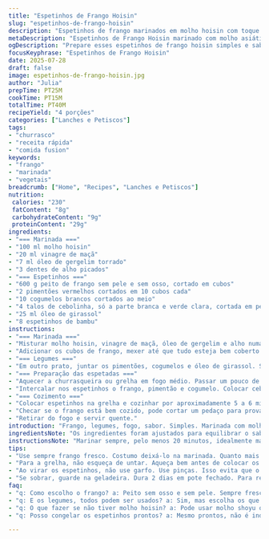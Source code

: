 ```yaml
---
title: "Espetinhos de Frango Hoisin"
slug: "espetinhos-de-frango-hoisin"
description: "Espetinhos de frango marinados em molho hoisin com toque oriental. Ingredientes típicos como pimentão vermelho, cogumelos brancos e cebolinha formam camadas de sabor. Cozinhados na brasa, ficam suculentos. Marinada leve com vinagre de maçã e óleo de gergelim torrado modificam aroma tradicional. Aperitivo ou prato principal simples de fazer, sem ingredientes alérgicos como lactose, nozes ou ovos. Rápida preparação, tempo total em torno de 45 minutos. Vegetais frescos adicionam crocância, e o truque da cebolinha protege as espetadeiras do fogo. Cozinha Brasil-Ásia com toque adaptado para casa."
metaDescription: "Espetinhos de Frango Hoisin marinado com molho asiático. Saboroso, prático e ideal para um churrasco em família."
ogDescription: "Prepare esses espetinhos de frango hoisin simples e saborosos. Uma mistura perfeita de Brasil e Ásia para todos."
focusKeyphrase: "Espetinhos de Frango Hoisin"
date: 2025-07-28
draft: false
image: espetinhos-de-frango-hoisin.jpg
author: "Julia"
prepTime: PT25M
cookTime: PT15M
totalTime: PT40M
recipeYield: "4 porções"
categories: ["Lanches e Petiscos"]
tags:
- "churrasco"
- "receita rápida"
- "comida fusion"
keywords:
- "frango"
- "marinada"
- "vegetais"
breadcrumb: ["Home", "Recipes", "Lanches e Petiscos"]
nutrition: 
 calories: "230"
 fatContent: "8g"
 carbohydrateContent: "9g"
 proteinContent: "29g"
ingredients:
- "=== Marinada ==="
- "100 ml molho hoisin"
- "20 ml vinagre de maçã"
- "7 ml óleo de gergelim torrado"
- "3 dentes de alho picados"
- "=== Espetinhos ==="
- "600 g peito de frango sem pele e sem osso, cortado em cubos"
- "2 pimentões vermelhos cortados em 10 cubos cada"
- "10 cogumelos brancos cortados ao meio"
- "4 talos de cebolinha, só a parte branca e verde clara, cortada em pedaços de 5 cm"
- "25 ml óleo de girassol"
- "8 espetinhos de bambu"
instructions:
- "=== Marinada ==="
- "Misturar molho hoisin, vinagre de maçã, óleo de gergelim e alho numa tigela. Salpicar um pouco de sal e pimenta, mexer bem."
- "Adicionar os cubos de frango, mexer até que tudo esteja bem coberto. Deixar marinar por 20 minutos à temperatura ambiente."
- "=== Legumes ==="
- "Em outro prato, juntar os pimentões, cogumelos e óleo de girassol. Salpicar sal e pimenta, mexer para distribuir o tempero."
- "=== Preparação das espetadas ==="
- "Aquecer a churrasqueira ou grelha em fogo médio. Passar um pouco de óleo na grelha para não grudar."
- "Intercalar nos espetinhos o frango, pimentão e cogumelo. Colocar cebolinha nas pontas para evitar que o bambu queime."
- "=== Cozimento ==="
- "Colocar espetinhos na grelha e cozinhar por aproximadamente 5 a 6 minutos de cada lado. Virar com cuidado para não desmontar."
- "Checar se o frango está bem cozido, pode cortar um pedaço para provar. Se não, deixar mais 2 minutos."
- "Retirar do fogo e servir quente."
introduction: "Frango, legumes, fogo, sabor. Simples. Marinada com molho hoisin e vinagre de maçã dá um toque diferente. Alho pra dente e aroma. Pimentão e cogumelo dão textura, cor, crocância. Cebolinha nos bastões pra não queimar mas também pra manter firme. Na grelha, segundos contam. Essência da comida rápida, funcional, saborosa — nada enrolação. Cozinha adaptada pra quem quer praticidade e expressão. Sem lactose, sem nozes, sem ovo. De simplória técnica. No Brasil, churrasqueira é ponto forte, por isso adaptar esse tipo de montagem foi natural. Um prato que mistura Brasil e Ásia, com a pegada do caseiro. Pronto em 40 minutos com intervenção mínima. O lado bom: família aprova, criança come, adulto se serve. O aroma espalha na casa. Feito com amor e fogo — fácil, humilde, direto. A textura do frango, o croc croc dos legumes. Vão se repetir."
ingredientsNote: "Os ingredientes foram ajustados para equilibrar o sabor e a praticidade. O vinagre de maçã substitui o de arroz para um toque mais frutado e acessível no Brasil. Um pouco mais de óleo de gergelim para aumentar o sabor torrado no aroma do prato. Frango cortado menor para garantir cozimento uniforme rápido. Menos pimentões para não predominar tanto o sabor. Cogumelos brancos porque absorvem melhor os temperos. Cebolinha aumenta a resistência da espetadeira e dá aroma. Óleo de girassol é neutro, evita interferência no sabor final. Quantidades minimamente alteradas para manter o equilíbrio e respeitar o tempo. O preparo permite variações de legumes, facilidade para supermercado brasileiro. Ficou versátil e fácil de adequar. Evitou produtos muito caros ou difíceis de achar para reforçar o caráter caseiro. O sal e pimenta são básicos e essenciais. Ingredientes simples e disponíveis em qualquer feira."
instructionsNote: "Marinar sempre, pelo menos 20 minutos, idealmente mais para sabor profundo. Misturar tudo na tigela e mexer para ter cobertura uniforme. Legumes temperados separadamente para manter frescor e textura na grelha. A montagem dos espetinhos deve intercalar para que o sabor fique distribuído e o cozimento uniforme. Os pedaços menores cozinham rápido, cuidando para a carne não passar do ponto. Cebolinha nas pontas é truque de cozinha para proteger espetos de bambu. Grelha quente mas não em fogo alto demais, para evitar queimado rápido demais. Virar com cuidado para não desmontar. Usar pinça ao invés de garfo para não furar a carne e secar. O cozimento final é visual e toque: carne branca, firme ao toque. Finalizar direto na grelha para manter suculência. Pode-se servir com arroz branco ou salada leve. Tempo total de preparo pensado para ser rápido e útil para dia a dia corrido. Ideal para churrasco improvisado, fácil e agradável para famílias."
tips:
- "Use sempre frango fresco. Costumo deixá-lo na marinada. Quanto mais tempo, mais sabor. Uma hora é o ideal. O alho vai ficar marcante. Não exagere na quantidade de sal. Prefira sal grosso para uma crocância melhor."
- "Para a grelha, não esqueça de untar. Aqueça bem antes de colocar os espetinhos. Isso evita que grudem e queimem. E a cebolinha, no final, é truque para proteger o bambu. Monte os espetos de forma intercalada. Isso garante que tudo cozinhe por igual."
- "Ao virar os espetinhos, não use garfo. Use pinças. Isso evita que o frango perca suculência. Fique atento ao tempo de cozimento. Frango é uma carne que seca rápido. E sempre corte um pedaço para testar a cocção. Se estiver suculento, é hora de retirar do fogo."
- "Se sobrar, guarde na geladeira. Dura 2 dias em pote fechado. Para reaquecer, use a grelha de novo. Isso ajuda a manter o sabor. Você pode variar os legumes. Berinjela ou abobrinha também funcionam. Variedade vai surpreender no sabor!"
faq:
- "q: Como escolho o frango? a: Peito sem osso e sem pele. Sempre fresco. Carne de boa qualidade. Fica mais suculento ao grelhar. Procure por textura firme."
- "q: E os legumes, todos podem ser usados? a: Sim, mas escolha os que têm menos água. Berinjela funciona bem. E cenoura também é uma boa opção. Misture texturas."
- "q: O que fazer se não tiver molho hoisin? a: Pode usar molho shoyu ou teriyaki. O sabor será diferente, mas ainda ótimo. A ideia é continuar a infusionar bem os sabores."
- "q: Posso congelar os espetinhos prontos? a: Mesmo prontos, não é indicado. O frango muda textura no congelamento. Melhor fazer fresco e servir. Se sobrar, tente usar em saladas."

---
```

